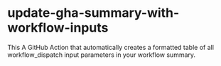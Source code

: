 # update-gha-summary-with-workflow-inputs
This A GitHub Action that automatically creates a formatted table of all workflow_dispatch input parameters in your workflow summary.
